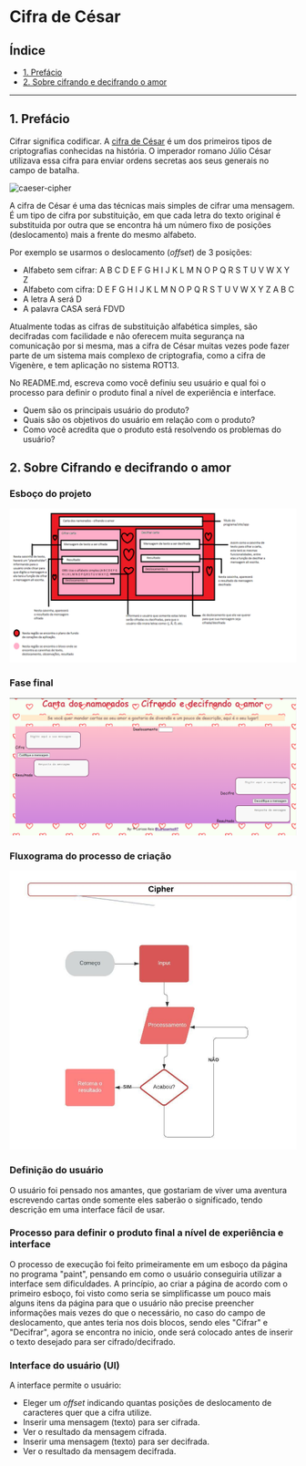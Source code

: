 # Cifra de César

## Índice

- [1. Prefácio](#1-prefácio)
- [2. Sobre cifrando e decifrando o amor](#2-Sobre-cifrando-e-decifrando-o-amor)



---

## 1. Prefácio

Cifrar significa codificar. A [cifra de César](https://pt.wikipedia.org/wiki/Cifra_de_C%C3%A9sar)
é um dos primeiros tipos de criptografias conhecidas na história.
O imperador romano Júlio César utilizava essa cifra para enviar
ordens secretas aos seus generais no campo de batalha.

![caeser-cipher](https://user-images.githubusercontent.com/11894994/60990999-07ffdb00-a320-11e9-87d0-b7c291bc4cd1.png)

A cifra de César é uma das técnicas mais simples de cifrar uma mensagem. É um
tipo de cifra por substituição, em que cada letra do texto original é
substituida por outra que se encontra há um número fixo de posições
(deslocamento) mais a frente do mesmo alfabeto.

Por exemplo se usarmos o deslocamento (_offset_) de 3 posições:

- Alfabeto sem cifrar: A B C D E F G H I J K L M N O P Q R S T U V W X Y Z
- Alfabeto com cifra: D E F G H I J K L M N O P Q R S T U V W X Y Z A B C
- A letra A será D
- A palavra CASA será FDVD

Atualmente todas as cifras de substituição alfabética simples, são decifradas
com facilidade e não oferecem muita segurança na comunicação por si mesma,
mas a cifra de César muitas vezes pode fazer parte de um sistema
mais complexo de criptografia, como
a cifra de Vigenère, e tem aplicação no sistema ROT13.


No README.md, escreva como você definiu seu usuário e qual foi o processo para
definir o produto final a nível de experiência e interface.

- Quem são os principais usuário do produto?
- Quais são os objetivos do usuário em relação com o produto?
- Como você acredita que o produto está resolvendo os problemas do usuário?

## 2. Sobre Cifrando e decifrando o amor

### Esboço do projeto

<img src="src/Esboço.png" alt="Cypher esboço"> 

### Fase final 

<img src="src/PrintTela.png" alt="Fase Final">

### Fluxograma do processo de criação

<img src="src/Cipher Projeto LAB 1.jpeg" alt="Fluxograma">

### Definição do usuário

O usuário foi pensado nos amantes, que gostariam de viver uma aventura escrevendo cartas onde somente eles saberão o significado, tendo descrição em uma interface fácil de usar.

### Processo para definir o produto final a nível de experiência e interface

O processo de execução foi feito primeiramente em um esboço da página no programa "paint", pensando em como o usuário conseguiria utilizar a interface sem dificuldades. A princípio, ao criar a página de acordo com o primeiro esboço, foi visto como seria se simplificasse um pouco mais alguns itens da página para que o usuário não precise preencher informações mais vezes do que o necessário, no caso do campo de deslocamento, que antes teria nos dois blocos, sendo eles "Cifrar" e "Decifrar", agora se encontra no inicio, onde será colocado antes de inserir o texto desejado para ser cifrado/decifrado.


### Interface do usuário (UI)

A interface permite o usuário:

- Eleger um _offset_ indicando quantas posições de deslocamento de caracteres
  quer que a cifra utilize.
- Inserir uma mensagem (texto) para ser cifrada.
- Ver o resultado da mensagem cifrada.
- Inserir uma mensagem (texto) para ser decifrada.
- Ver o resultado da mensagem decifrada.

